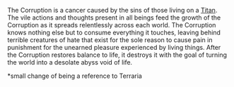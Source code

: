 The Corruption is a cancer caused by the sins of those living on a [Titan](Titans). The vile actions and thoughts present in all beings feed the growth of the Corruption as it spreads relentlessly across each world. The Corruption knows nothing else but to consume everything it touches, leaving behind terrible creatures of hate that exist for the sole reason to cause pain in punishment for the unearned pleasure experienced by living things. After the Corruption restores balance to life, it destroys it with the goal of turning the world into a desolate abyss void of life.



*small change of being a reference to Terraria